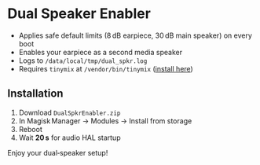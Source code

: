 # Dual Speaker Enabler

- Applies safe default limits (8 dB earpiece, 30 dB main speaker) on every boot  
- Enables your earpiece as a second media speaker  
- Logs to `/data/local/tmp/dual_spkr.log`  
- Requires `tinymix` at `/vendor/bin/tinymix` ([install here](https://github.com/Dinodva/Tinymix-Binary-Installer-Magisk-Module/releases))

## Installation

1. Download `DualSpkrEnabler.zip`
2. In Magisk Manager → Modules → Install from storage  
3. Reboot
4. Wait **20 s** for audio HAL startup 

Enjoy your dual‑speaker setup!  
